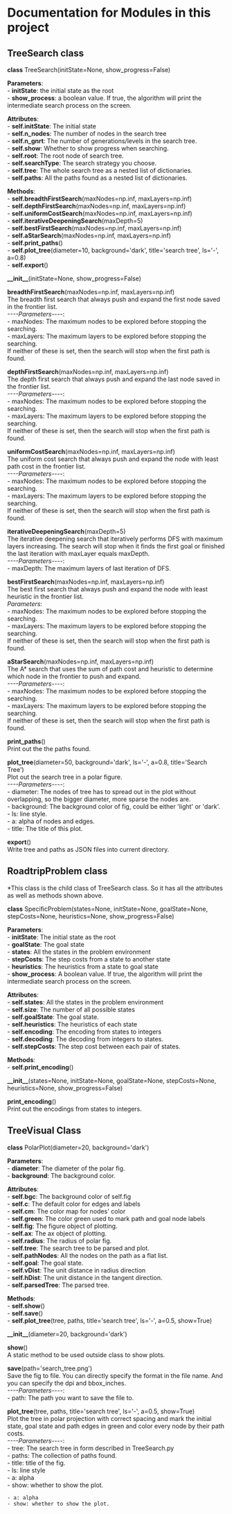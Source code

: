 # Documentation for Modules in this project

## TreeSearch class     
**class** TreeSearch(initState=None, show_progress=False)     

**Parameters**:     
    - **initState**: the initial state as the root     
    - **show_process**: a boolean value. If true, the algorithm will print the intermediate search process on the screen.     
  
**Attributes**:     
    - **self.initState**: The initial state     
    - **self.n_nodes**: The number of nodes in the search tree     
    - **self.n_gnrt**: The number of generations/levels in the search tree.  
    - **self.show**: Whether to show progress when searching.  
    - **self.root**: The root node of search tree.  
    - **self.searchType**: The search strategy you choose.  
    - **self.tree**: The whole search tree as a nested list of dictionaries.  
    - **self.paths**: All the paths found as a nested list of dictionaries.  

**Methods**:  
    - **self.breadthFirstSearch**(maxNodes=np.inf, maxLayers=np.inf)   
    - **self.depthFirstSearch**(maxNodes=np.inf, maxLayers=np.inf)  
    - **self.uniformCostSearch**(maxNodes=np.inf, maxLayers=np.inf)  
    - **self.iterativeDeepeningSearch**(maxDepth=5)  
    - **self.bestFirstSearch**(maxNodes=np.inf, maxLayers=np.inf)  
    - **self.aStarSearch**(maxNodes=np.inf, maxLayers=np.inf)  
    - **self.print_paths**()  
    - **self.plot_tree**(diameter=10, background='dark', title='search tree', ls='-', a=0.8)  
    - **self.export**()  

**\_\_init\_\_**(initState=None, show_progress=False)  
    
**breadthFirstSearch**(maxNodes=np.inf, maxLayers=np.inf)    
    The breadth first search that always push and expand the first node saved in the frontier list.  
    *----Parameters----*:  
    - maxNodes: The maximum nodes to be explored before stopping the searching.  
    - maxLayers: The maximum layers to be explored before stopping the searching.  
    If neither of these is set, then the search will stop when the first path is found.  

**depthFirstSearch**(maxNodes=np.inf, maxLayers=np.inf)    
    The depth first search that always push and expand the last node saved in the frontier list.  
    *----Parameters----*:  
    - maxNodes: The maximum nodes to be explored before stopping the searching.  
    - maxLayers: The maximum layers to be explored before stopping the searching.  
    If neither of these is set, then the search will stop when the first path is found.  
    
**uniformCostSearch**(maxNodes=np.inf, maxLayers=np.inf)    
    The uniform cost search that always push and expand the node with least path cost in the frontier list.  
    *----Parameters----*:  
    - maxNodes: The maximum nodes to be explored before stopping the searching.  
    - maxLayers: The maximum layers to be explored before stopping the searching.  
    If neither of these is set, then the search will stop when the first path is found.  
    
**iterativeDeepeningSearch**(maxDepth=5)    
    The iterative deepening search that iteratively performs DFS with maximum layers increasing. The search will stop when it finds the first goal or finished the last iteration with maxLayer equals maxDepth.  
    *----Parameters----*:  
    - maxDepth: The maximum layers of last iteration of DFS.  
    
**bestFirstSearch**(maxNodes=np.inf, maxLayers=np.inf)    
    The best first search that always push and expand the node with least heuristic in the frontier list.  
    *Parameters*:  
    - maxNodes: The maximum nodes to be explored before stopping the searching.  
    - maxLayers: The maximum layers to be explored before stopping the searching.  
    If neither of these is set, then the search will stop when the first path is found.  

**aStarSearch**(maxNodes=np.inf, maxLayers=np.inf)    
    The A* search that uses the sum of path cost and heuristic to determine which node in the frontier to push and expand.  
    *----Parameters----*:  
    - maxNodes: The maximum nodes to be explored before stopping the searching.  
    - maxLayers: The maximum layers to be explored before stopping the searching.  
    If neither of these is set, then the search will stop when the first path is found.  

**print_paths**()    
    Print out the the paths found.  
    
**plot_tree**(diameter=50, background='dark', ls='-', a=0.8, title='Search Tree')    
    Plot out the search tree in a polar figure.  
    *----Parameters----*:  
    - diameter: The nodes of tree has to spread out in the plot without overlapping, so the bigger diameter, more sparse the nodes are.  
    - background: The background color of fig, could be either 'light' or 'dark'.  
    - ls: line style.  
    - a: alpha of nodes and edges.  
    - title: The title of this plot.  
    
**export**()     
    Write tree and paths as JSON files into current directory.  


## RoadtripProblem class  
\*This class is the child class of TreeSearch class. So it has all the attributes as well as methods shown above.  

**class** SpecificProblem(states=None, initState=None, goalState=None, stepCosts=None, heuristics=None, show_progress=False)  

**Parameters**:  
    - **initState**: The initial state as the root  
    - **goalState**: The goal state  
    - **states**: All the states in the problem environment  
    - **stepCosts**: The step costs from a state to another state  
    - **heuristics**: The heuristics from a state to goal state  
    - **show_process**: A boolean value. If true, the algorithm will print the intermediate search process on the screen.  
  
**Attributes**:  
    - **self.states**: All the states in the problem environment  
    - **self.size**: The number of all possible states  
    - **self.goalState**: The goal state.  
    - **self.heuristics**: The heuristics of each state  
    - **self.encoding**: The encoding from states to integers  
    - **self.decoding**: The decoding from integers to states.  
    - **self.stepCosts**: The step cost between each pair of states.   

**Methods**:  
    - **self.print_encoding**()   
  
**\_\_init\_\_**(states=None, initState=None, goalState=None, stepCosts=None, heuristics=None, show_progress=False)  

**print_encoding**()    
    Print out the encodings from states to integers.  


## TreeVisual Class  
**class** PolarPlot(diameter=20, background='dark')  

**Parameters**:  
    - **diameter**: The diameter of the polar fig.  
    - **background**: The background color.  
  
**Attributes**:  
    - **self.bgc**: The background color of self.fig  
    - **self.c**: The default color for edges and labels  
    - **self.cm**: The color map for nodes' color  
    - **self.green**: The color green used to mark path and goal node labels  
    - **self.fig**: The figure object of plotting.  
    - **self.ax**: The ax object of plotting.  
    - **self.radius**: The radius of polar fig.   
    - **self.tree**: The search tree to be parsed and plot.   
    - **self.pathNodes**: All the nodes on the path as a flat list.  
    - **self.goal**: The goal state.  
    - **self.vDist**: The unit distance in radius direction  
    - **self.hDist**: The unit distance in the tangent direction.  
    - **self.parsedTree**: The parsed tree.  

**Methods**:  
    - **self.show**()   
    - **self.save**()  
    - **self.plot_tree**(tree, paths, title='search tree', ls='-', a=0.5, show=True)  

**\_\_init\_\_**(diameter=20, background='dark')  

**show**()    
    A static method to be used outside class to show plots.  

**save**(path='search_tree.png')    
    Save the fig to file. You can directly specify the format in the file name. And you can specify the dpi and bbox_inches.   
    *----Parameters----*:  
    - path: The path you want to save the file to.  

**plot_tree**(tree, paths, title='search tree', ls='-', a=0.5, show=True)    
    Plot the tree in polar projection with correct spacing and mark the initial state, goal state and path edges in green and color every node by their path costs.  
    *----Parameters----*:  
    - tree: The search tree in form described in TreeSearch.py  
    - paths: The collection of paths found.  
    - title: title of the fig.  
    - ls: line style  
    - a: alpha  
    - show: whether to show the plot.  

    - a: alpha
    - show: whether to show the plot.





